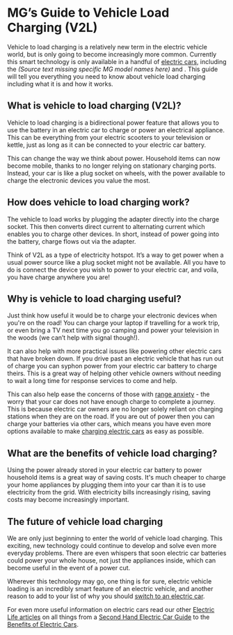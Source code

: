 # MG’s Guide to Vehicle Load Charging (V2L)

Vehicle to load charging is a relatively new term in the electric vehicle world, but is only going to become increasingly more common. Currently this smart technology is only available in a handful of [electric cars](https://www.mg.co.uk/electric-and-hybrid/electric-cars "Electric Cars"), including the _(Source text missing specific MG model names here)_ and . This guide will tell you everything you need to know about vehicle load charging including what it is and how it works.

## What is vehicle to load charging (V2L)?

Vehicle to load charging is a bidirectional power feature that allows you to use the battery in an electric car to charge or power an electrical appliance. This can be everything from your electric scooters to your television or kettle, just as long as it can be connected to your electric car battery.

This can change the way we think about power. Household items can now become mobile, thanks to no longer relying on stationary charging ports. Instead, your car is like a plug socket on wheels, with the power available to charge the electronic devices you value the most.

## How does vehicle to load charging work?

The vehicle to load works by plugging the adapter directly into the charge socket. This then converts direct current to alternating current which enables you to charge other devices. In short, instead of power going into the battery, charge flows out via the adapter.

Think of V2L as a type of electricity hotspot. It’s a way to get power when a usual power source like a plug socket might not be available. All you have to do is connect the device you wish to power to your electric car, and voila, you have charge anywhere you are!

## Why is vehicle to load charging useful?

Just think how useful it would be to charge your electronic devices when you're on the road! You can charge your laptop if travelling for a work trip, or even bring a TV next time you go camping and power your television in the woods (we can’t help with signal though!).

It can also help with more practical issues like powering other electric cars that have broken down. If you drive past an electric vehicle that has run out of charge you can syphon power from your electric car battery to charge theirs. This is a great way of helping other vehicle owners without needing to wait a long time for response services to come and help.

This can also help ease the concerns of those with [range anxiety](https://www.mg.co.uk/blog/guide-electric-car-range "A Guide To Electric Car Range") - the worry that your car does not have enough charge to complete a journey. This is because electric car owners are no longer solely reliant on charging stations when they are on the road. If you are out of power then you can charge your batteries via other cars, which means you have even more options available to make [charging electric cars](https://www.mg.co.uk/blog/guide-electric-car-charging " A Guide To Electric Car Charging") as easy as possible.

## What are the benefits of vehicle load charging?

Using the power already stored in your electric car battery to power household items is a great way of saving costs. It's much cheaper to charge your home appliances by plugging them into your car than it is to use electricity from the grid. With electricity bills increasingly rising, saving costs may become increasingly important.

## The future of vehicle load charging

We are only just beginning to enter the world of vehicle load charging. This exciting, new technology could continue to develop and solve even more everyday problems. There are even whispers that soon electric car batteries could power your whole house, not just the appliances inside, which can become useful in the event of a power cut.

Wherever this technology may go, one thing is for sure, electric vehicle loading is an incredibly smart feature of an electric vehicle, and another reason to add to your list of why you should [switch to an electric car](https://www.mg.co.uk/blog/switching-to-electric-car-guide "Guide To Help Switch To An Electric Car").

For even more useful information on electric cars read our other [Electric Life articles](https://www.mg.co.uk/blog/articles "Electric Life Articles") on all things from a [Second Hand Electric Car Guide](https://www.mg.co.uk/blog/second-hand-electric-car-guide "Second Hand Electric Car Guide") to the [Benefits of Electric Cars](https://www.mg.co.uk/blog/benefits-electric-cars "Benefits Of Electric Cars").